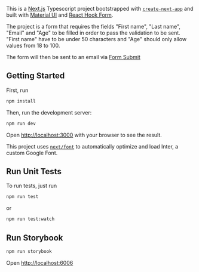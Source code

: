 This is a [Next.js](https://nextjs.org/) Typesccript project bootstrapped with [`create-next-app`](https://github.com/vercel/next.js/tree/canary/packages/create-next-app) and built with [Material UI](https://mui.com/material-ui/) and [React Hook Form](https://www.react-hook-form.com/).

The project is a form that requires the fields "First name", "Last name", "Email" and "Age" to be filled in order to pass the validation to be sent. "First name" have to be under 50 characters and "Age" should only allow values from 18 to 100.

The form will then be sent to an email via [Form Submit](https://formsubmit.co/)

## Getting Started

First, run

```bash
npm install
```

Then, run the development server:

```bash
npm run dev
```

Open [http://localhost:3000](http://localhost:3000) with your browser to see the result.

This project uses [`next/font`](https://nextjs.org/docs/basic-features/font-optimization) to automatically optimize and load Inter, a custom Google Font.

## Run Unit Tests

To run tests, just run

```bash
npm run test
```

or

```bash
npm run test:watch
```

## Run Storybook

```bash
npm run storybook
```

Open [http://localhost:6006](http://localhost:6006)
